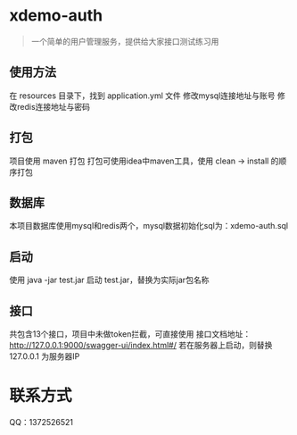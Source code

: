 # xdemo-auth
> 一个简单的用户管理服务，提供给大家接口测试练习用

## 使用方法
在 resources 目录下，找到 application.yml 文件
修改mysql连接地址与账号
修改redis连接地址与密码

## 打包
项目使用 maven 打包
打包可使用idea中maven工具，使用 clean -> install 的顺序打包

## 数据库
本项目数据库使用mysql和redis两个，mysql数据初始化sql为：xdemo-auth.sql

## 启动
使用 java -jar test.jar 启动
test.jar，替换为实际jar包名称

## 接口
共包含13个接口，项目中未做token拦截，可直接使用
接口文档地址：http://127.0.0.1:9000/swagger-ui/index.html#/
若在服务器上启动，则替换 127.0.0.1 为服务器IP

# 联系方式
QQ：1372526521